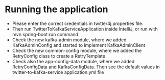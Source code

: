 # Running the application
- Please enter the correct credentials in twitter4j.properties file.
- Then run TwitterToKafkaServiceApplication inside IntelliJ, or run with mvn spring-boot:run command
- Check the new kafka-admin module, where we added KafkaAdminConfig and started to implement KafkaAdminClient
- Check the new common-config module, where we added the RetryConfig class to create a RetryTemplate
- Check also the app-config-data module, where we added RetryConfigData and KafkaConfigData. Then see the default values in twitter-to-kafka-service application.yml file